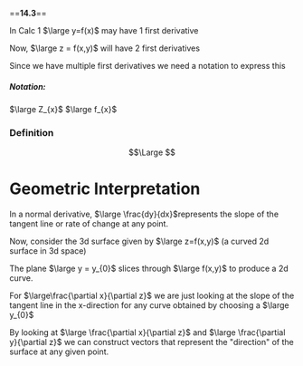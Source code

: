 ==**14.3**==

In Calc 1 $\large y=f(x)$ may have 1 first derivative

Now, $\large z = f(x,y)$ will have 2 first derivatives

Since we have multiple first derivatives we need a notation to express this

##### Notation:
$\large Z_{x}$
$\large f_{x}$

### Definition
$$\Large $$


# Geometric Interpretation

In a normal derivative, $\large \frac{dy}{dx}$represents the slope of the tangent line or rate of change at any point.

Now, consider the 3d surface given by $\large z=f(x,y)$ (a curved 2d surface in 3d space)

The plane $\large y = y_{0}$ slices through $\large f(x,y)$ to produce a 2d curve.

For $\large\frac{\partial x}{\partial z}$ we are just looking at the slope of the tangent line in the x-direction for any curve obtained by choosing a $\large y_{0}$

By looking at $\large \frac{\partial x}{\partial z}$ and $\large \frac{\partial y}{\partial z}$ we can construct vectors that represent the "direction" of the surface at any given point.


